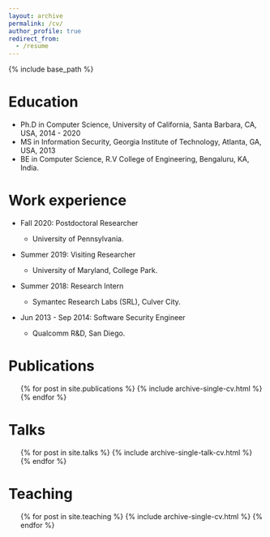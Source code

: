 ```yaml
---
layout: archive
permalink: /cv/
author_profile: true
redirect_from:
  - /resume
---
```


{% include base_path %}

Education
======
* Ph.D in Computer Science, University of California, Santa Barbara, CA, USA, 2014 - 2020
* MS in Information Security, Georgia Institute of Technology, Atlanta, GA, USA, 2013
* BE in Computer Science, R.V College of Engineering, Bengaluru, KA, India.

Work experience
======
* Fall 2020: Postdoctoral Researcher
  * University of Pennsylvania.

* Summer 2019: Visiting Researcher
  * University of Maryland, College Park.

* Summer 2018: Research Intern
  * Symantec Research Labs (SRL), Culver City.

* Jun 2013 - Sep 2014: Software Security Engineer
  * Qualcomm R&D, San Diego.

Publications
======
  <ul>{% for post in site.publications %}
    {% include archive-single-cv.html %}
  {% endfor %}</ul>
  
Talks
======
  <ul>{% for post in site.talks %}
    {% include archive-single-talk-cv.html %}
  {% endfor %}</ul>
  
Teaching
======
  <ul>{% for post in site.teaching %}
    {% include archive-single-cv.html %}
  {% endfor %}</ul>
